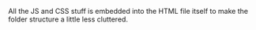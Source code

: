 All the JS and CSS stuff is embedded into the HTML file itself to make the folder structure a little less cluttered.
